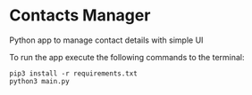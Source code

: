 # Contacts Manager

Python app to manage contact details with simple UI

To run the app execute the following commands to the terminal:
```
pip3 install -r requirements.txt
python3 main.py
```